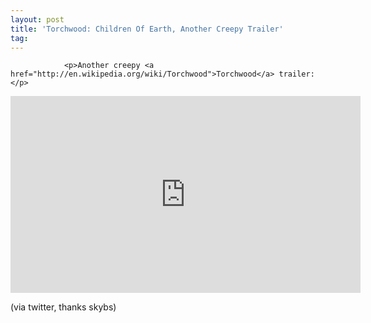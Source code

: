 ```yaml
---
layout: post
title: 'Torchwood: Children Of Earth, Another Creepy Trailer'
tag: 
---
```



                <p>Another creepy <a href="http://en.wikipedia.org/wiki/Torchwood">Torchwood</a> trailer:</p>
<iframe width="560" height="315" src="https://www.youtube.com/embed/qtYmtQfzueM" frameborder="0" allowfullscreen></iframe>
<p>(via twitter, thanks skybs)</p>
            
